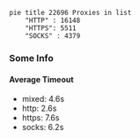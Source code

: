 
```mermaid
pie title 22696 Proxies in list
    "HTTP" : 16148
    "HTTPS": 5511
    "SOCKS" : 4379
```

### Some Info
#### Average Timeout

- mixed: 4.6s
- http: 2.6s
- https: 7.6s
- socks: 6.2s